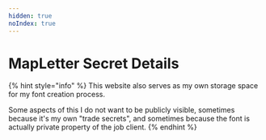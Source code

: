 ```yaml
---
hidden: true
noIndex: true
---
```


# MapLetter Secret Details

{% hint style="info" %}
This website also serves as my own storage space for my font creation process.&#x20;

Some aspects of this I do not want to be publicly visible, sometimes because it's my own "trade secrets", and sometimes because the font is actually private property of the job client.
{% endhint %}


